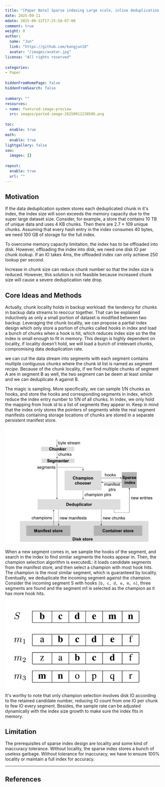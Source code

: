 ```yaml
---
title: "[Paper Note] Sparse indexing Large scale, inline deduplication using sampling and locality"
date: 2025-09-11
mdate: 2025-09-12T17:25:58-07:00
comment: true
weight: 0
author:
  name: "Jun"
  link: "https://github.com/kongjun18"
  avatar: "/images/avatar.jpg"
license: "All rights reserved"

categories:
- Paper

hiddenFromHomePage: false
hiddenFromSearch: false

summary: ""
resources:
- name: featured-image-preview
  src: images/pasted-image-20250911230506.png

toc:
  enable: true
math:
  enable: true
lightgallery: false
seo:
  images: []

repost:
  enable: true
  url: ""
---
```


## Motivation

If the data deduplication system stores each deduplicated chunk in it's index, the index size will soon exceeds the memory capacity due to the super large dataset size. Consider, for example, a store that contains 10 TB of unique data and uses 4 KB chunks. Then there are 2.7 × 109 unique chunks. Assuming that every hash entry in the index consumes 40 bytes, we need 100 GB of storage for the full index.

To overcome memory capacity limitation, the index has to be offloaded into disk. However, offloading the index into disk, we need one disk IO per chunk lookup. If an IO takes 4ms, the offloaded index can only achieve 250 lookup per second.

Increase in chunk size can reduce chunk number so that the index size is reduced. However, this solution is not feasible because increased chunk size will cause a severe deduplication rate drop.
## Core Ideas and Methods

Actually, chunk locality holds in backup workload: the tendency for chunks in backup data streams to reoccur together. That can be explained inductively as only a small portion of dataset is modified between two backup. Leveraging the chunk locality, we can propose a partial index design which only store a portion of chunks called hooks in index and load a bunch of chunks when a hook is hit, which reduces index size so the the index is small enough to fit in memory. This design is highly dependent on locality, if locality doesn't hold, we will load a bunch of irrelevant chunks, compromising data deduplication rate.

we can cut the data stream into segments with each segment contains multiple contiguous chunks where the chunk id list is named as segment *recipe*. Because of the chunk locality, if we find multiple chunks of segment A are in segment B as well, the two segment can be deem at least similar and we can deduplicate A against B.

 The magic is sampling. More specifically, we can sample 1/N chunks as hooks, and store the hooks and corresponding segments in index, which reduce the index entry number to 1/N of all chunks. In index, we only hold the mapping from hook id to a list of segments they appear in. Keep in mind that the index only stores the pointers of segments while the real segment manifests containing storage locations of chunks are stored in a separate persistent manifest store.

![](./images/pasted-image-20250911230506.png)

When a new segment comes in, we sample the hooks of the segment, and search in the index to find similar segments the hooks appear in. Then, the champion selection algorithm is executedL: it
loads candidate segments from the manifest store, and then select a champion with most hook hits. The champion is the most similar segment, which is guaranteed by locality. Eventually, we deduplicate the incoming segment against the champion. Consider the incoming segment S with hooks `[b, c, d, e, m, n]`, three segments are found and the segment m1 is selected as the champion as it has more hook hits.

![](./images/pasted-image-20250911230533.png)

It's worthy to note that only champion selection involves disk IO according to the retained candidate number, reducing IO count from one IO per chunk to few IO every segment. Besides, the sample rate can be adjusted dynamically with the index size growth to make sure the index fits in memory.

## Limitation

The prerequisites of sparse index design are locality and some kind of inaccuracy tolerance. Without locality, the sparse index stores a bunch of useless garbage. Without tolerance for
inaccuracy, we have to ensure 100% locality or maintain a full index for accuracy.


---
## References

